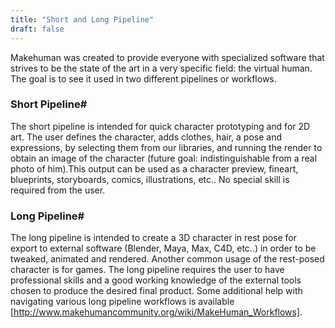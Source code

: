 ```yaml
---
title: "Short and Long Pipeline"
draft: false
---
```


Makehuman was created to provide everyone with specialized software that strives to be the state of the art in a very specific field: the virtual human. The goal is to see it used in two different pipelines or workflows.

### Short Pipeline# 

The short pipeline is intended for quick character prototyping and for 2D art. The user defines the character, adds clothes, hair, a pose and expressions, by selecting them from our libraries, and running the render to obtain an image of the character (future goal: indistinguishable from a real photo of him).This output can be used as a character preview, fineart, blueprints, storyboards, comics, illustrations, etc.. No special skill is required from the user.

### Long Pipeline# 

The long pipeline is intended to create a 3D character in rest pose for export to external software (Blender, Maya, Max, C4D, etc..) in order to be tweaked, animated and rendered.  Another common usage of the rest-posed character is for games. The long pipeline requires the user to have professional skills and a good working knowledge of the external tools chosen to produce the desired final product. Some additional help with navigating various long pipeline workflows is available  [http://www.makehumancommunity.org/wiki/MakeHuman_Workflows].